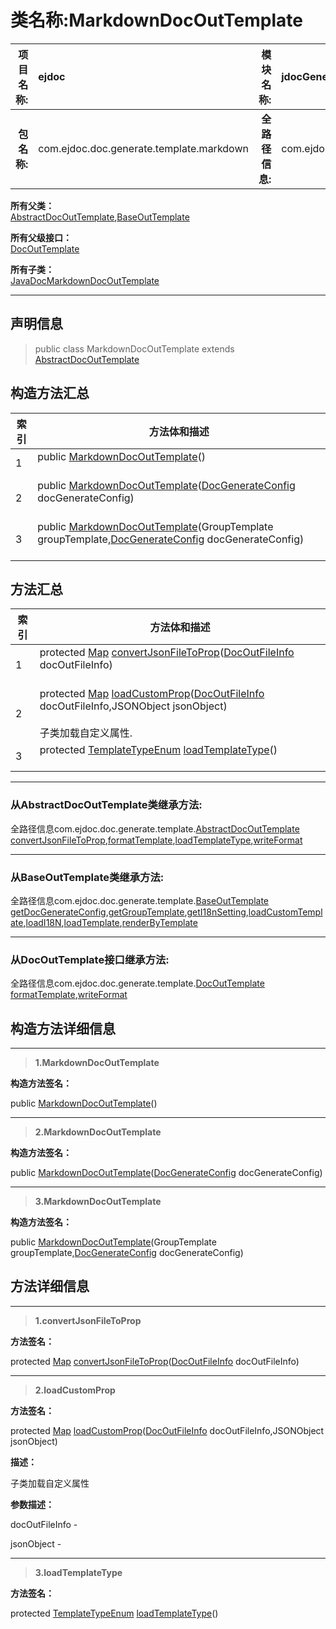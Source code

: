 # 类名称:MarkdownDocOutTemplate

|  **项目名称:**    |  ejdoc    |   **模块名称:**   |jdocGenerate|
| ----: | :---- | ----: |:---- |
|   **包名称:**   |  com.ejdoc.doc.generate.template.markdown    |   **全路径信息:**   |com.ejdoc.doc.generate.template.markdown.MarkdownDocOutTemplate|









**所有父类：**  
[AbstractDocOutTemplate](/jdocGenerate/com/ejdoc/doc/generate/template/AbstractDocOutTemplate.md),[BaseOutTemplate](/jdocGenerate/com/ejdoc/doc/generate/template/BaseOutTemplate.md)

**所有父级接口：**  
[DocOutTemplate](/jdocGenerate/com/ejdoc/doc/generate/template/DocOutTemplate.md)

**所有子类：**  
[JavaDocMarkdownDocOutTemplate](/jdocGenerate/com/ejdoc/doc/generate/template/markdown/JavaDocMarkdownDocOutTemplate.md)





---

## 声明信息

> public class MarkdownDocOutTemplate extends [AbstractDocOutTemplate](/jdocGenerate/com/ejdoc/doc/generate/template/AbstractDocOutTemplate.md)     












## 构造方法汇总

|   索引  |    方法体和描述   |
| ---- | ---- |
|1|public  [MarkdownDocOutTemplate](#markdowndocouttemplate)()   <br/><br/>|
|2|public  [MarkdownDocOutTemplate](#markdowndocouttemplate-docgenerateconfig)([DocGenerateConfig](/jdocGenerate/com/ejdoc/doc/generate/out/config/DocGenerateConfig.md) docGenerateConfig)   <br/><br/>|
|3|public  [MarkdownDocOutTemplate](#markdowndocouttemplate-grouptemplate-docgenerateconfig)(GroupTemplate groupTemplate,[DocGenerateConfig](/jdocGenerate/com/ejdoc/doc/generate/out/config/DocGenerateConfig.md) docGenerateConfig)   <br/><br/>|


## 方法汇总

|   索引  |    方法体和描述   |
| ---- | ---- |
|1|protected [Map](https://docs.oracle.com/javase/8/docs/api/java/util/Map.html?is-external=true) [convertJsonFileToProp](#convertjsonfiletoprop-docoutfileinfo)([DocOutFileInfo](/jdocGenerate/com/ejdoc/doc/generate/model/DocOutFileInfo.md) docOutFileInfo)   <br/><br/>|
|2|protected [Map](https://docs.oracle.com/javase/8/docs/api/java/util/Map.html?is-external=true) [loadCustomProp](#loadcustomprop-docoutfileinfo-jsonobject)([DocOutFileInfo](/jdocGenerate/com/ejdoc/doc/generate/model/DocOutFileInfo.md) docOutFileInfo,JSONObject jsonObject)   <br/><br/>子类加载自定义属性.|
|3|protected [TemplateTypeEnum](/jdocGenerate/com/ejdoc/doc/generate/enums/TemplateTypeEnum.md) [loadTemplateType](#loadtemplatetype)()   <br/><br/>|


---

### 从AbstractDocOutTemplate类继承方法:

全路径信息com.ejdoc.doc.generate.template.[AbstractDocOutTemplate](/jdocGenerate/com/ejdoc/doc/generate/template/AbstractDocOutTemplate.md)  
[convertJsonFileToProp](/jdocGenerate/com/ejdoc/doc/generate/template/AbstractDocOutTemplate.md#convertJsonFileToProp-docoutfileinfo),[formatTemplate](/jdocGenerate/com/ejdoc/doc/generate/template/AbstractDocOutTemplate.md#formatTemplate-docoutfileinfo),[loadTemplateType](/jdocGenerate/com/ejdoc/doc/generate/template/AbstractDocOutTemplate.md#loadTemplateType),[writeFormat](/jdocGenerate/com/ejdoc/doc/generate/template/AbstractDocOutTemplate.md#writeFormat-string-docoutfileinfo)

---

### 从BaseOutTemplate类继承方法:

全路径信息com.ejdoc.doc.generate.template.[BaseOutTemplate](/jdocGenerate/com/ejdoc/doc/generate/template/BaseOutTemplate.md)  
[getDocGenerateConfig](/jdocGenerate/com/ejdoc/doc/generate/template/BaseOutTemplate.md#getDocGenerateConfig),[getGroupTemplate](/jdocGenerate/com/ejdoc/doc/generate/template/BaseOutTemplate.md#getGroupTemplate),[getI18nSetting](/jdocGenerate/com/ejdoc/doc/generate/template/BaseOutTemplate.md#getI18nSetting),[loadCustomTemplate](/jdocGenerate/com/ejdoc/doc/generate/template/BaseOutTemplate.md#loadCustomTemplate-templatetypeenum-docgenerateconfig),[loadI18N](/jdocGenerate/com/ejdoc/doc/generate/template/BaseOutTemplate.md#loadI18N-locale-string),[loadTemplate](/jdocGenerate/com/ejdoc/doc/generate/template/BaseOutTemplate.md#loadTemplate-templatetypeenum-map-boolean),[renderByTemplate](/jdocGenerate/com/ejdoc/doc/generate/template/BaseOutTemplate.md#renderByTemplate-map-template)



---

### 从DocOutTemplate接口继承方法:

全路径信息com.ejdoc.doc.generate.template.[DocOutTemplate](/jdocGenerate/com/ejdoc/doc/generate/template/DocOutTemplate.md)  
[formatTemplate](/jdocGenerate/com/ejdoc/doc/generate/template/DocOutTemplate.md#formatTemplate-docoutfileinfo),[writeFormat](/jdocGenerate/com/ejdoc/doc/generate/template/DocOutTemplate.md#writeFormat-string-docoutfileinfo)



## 构造方法详细信息


---

> **1.<span id="markdowndocouttemplate">MarkdownDocOutTemplate</span>**

**构造方法签名：** 

  public  [MarkdownDocOutTemplate](#markdowndocouttemplate)()   








---

> **2.<span id="markdowndocouttemplate-docgenerateconfig">MarkdownDocOutTemplate</span>**

**构造方法签名：** 

  public  [MarkdownDocOutTemplate](#markdowndocouttemplate-docgenerateconfig)([DocGenerateConfig](/jdocGenerate/com/ejdoc/doc/generate/out/config/DocGenerateConfig.md) docGenerateConfig)   








---

> **3.<span id="markdowndocouttemplate-grouptemplate-docgenerateconfig">MarkdownDocOutTemplate</span>**

**构造方法签名：** 

  public  [MarkdownDocOutTemplate](#markdowndocouttemplate-grouptemplate-docgenerateconfig)(GroupTemplate groupTemplate,[DocGenerateConfig](/jdocGenerate/com/ejdoc/doc/generate/out/config/DocGenerateConfig.md) docGenerateConfig)   








## 方法详细信息


---

> **1.<span id="convertjsonfiletoprop-docoutfileinfo">convertJsonFileToProp</span>**

**方法签名：** 

  protected [Map](https://docs.oracle.com/javase/8/docs/api/java/util/Map.html?is-external=true) [convertJsonFileToProp](#convertjsonfiletoprop-docoutfileinfo)([DocOutFileInfo](/jdocGenerate/com/ejdoc/doc/generate/model/DocOutFileInfo.md) docOutFileInfo)   










---

> **2.<span id="loadcustomprop-docoutfileinfo-jsonobject">loadCustomProp</span>**

**方法签名：** 

  protected [Map](https://docs.oracle.com/javase/8/docs/api/java/util/Map.html?is-external=true) [loadCustomProp](#loadcustomprop-docoutfileinfo-jsonobject)([DocOutFileInfo](/jdocGenerate/com/ejdoc/doc/generate/model/DocOutFileInfo.md) docOutFileInfo,JSONObject jsonObject)   


**描述：** 

子类加载自定义属性

**参数描述：** 

  docOutFileInfo - 

  jsonObject - 








---

> **3.<span id="loadtemplatetype">loadTemplateType</span>**

**方法签名：** 

  protected [TemplateTypeEnum](/jdocGenerate/com/ejdoc/doc/generate/enums/TemplateTypeEnum.md) [loadTemplateType](#loadtemplatetype)()   









